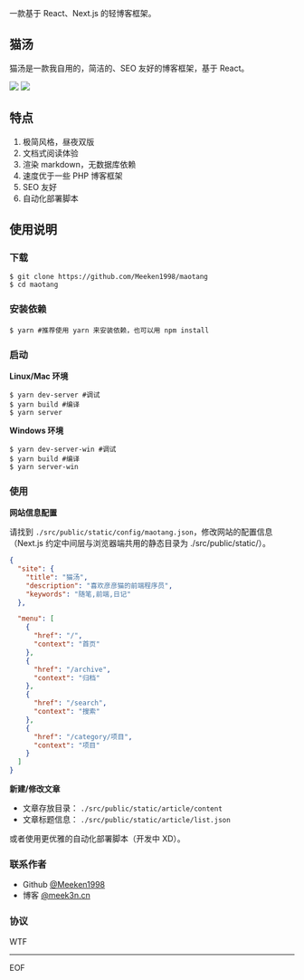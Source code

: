 一款基于 React、Next.js 的轻博客框架。

## 猫汤

猫汤是一款我自用的，简洁的、SEO 友好的博客框架，基于 React。

[![][1]](https://github.com/Meeken1998/maotang)
[![][2]](https://maotang.meek3n.cn)

## 特点

1. 极简风格，昼夜双版
2. 文档式阅读体验
3. 渲染 markdown，无数据库依赖
4. 速度优于一些 PHP 博客框架
5. SEO 友好
6. 自动化部署脚本

## 使用说明

### 下载

```shell
$ git clone https://github.com/Meeken1998/maotang
$ cd maotang
```

### 安装依赖

```shell
$ yarn #推荐使用 yarn 来安装依赖，也可以用 npm install
```

### 启动

**Linux/Mac 环境**

```shell
$ yarn dev-server #调试
$ yarn build #编译
$ yarn server
```

**Windows 环境**

```shell
$ yarn dev-server-win #调试
$ yarn build #编译
$ yarn server-win
```

### 使用

**网站信息配置**

请找到 `./src/public/static/config/maotang.json`，修改网站的配置信息（Next.js 约定中间层与浏览器端共用的静态目录为 ./src/public/static/）。

```json
{
  "site": {
    "title": "猫汤",
    "description": "喜欢彦彦猫的前端程序员",
    "keywords": "随笔,前端,日记"
  },

  "menu": [
    {
      "href": "/",
      "context": "首页"
    },
    {
      "href": "/archive",
      "context": "归档"
    },
    {
      "href": "/search",
      "context": "搜索"
    },
    {
      "href": "/category/项目",
      "context": "项目"
    }
  ]
}
```

**新建/修改文章**

- 文章存放目录： `./src/public/static/article/content`
- 文章标题信息： `./src/public/static/article/list.json`

或者使用更优雅的自动化部署脚本（开发中 XD）。

### 联系作者

- Github [@Meeken1998](https://github.com/Meeken1998)
- 博客 [@meek3n.cn](https://meek3n.cn)

### 协议

WTF

[1]: https://img.shields.io/github/license/Meeken1998/maotang
[2]: https://img.shields.io/badge/site-%E6%BC%94%E7%A4%BA-red

---

EOF
